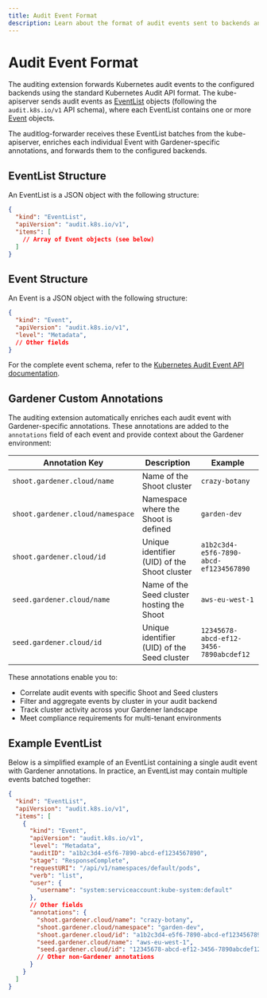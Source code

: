 ```yaml
---
title: Audit Event Format
description: Learn about the format of audit events sent to backends and the custom annotations injected by Gardener
---
```


# Audit Event Format

The auditing extension forwards Kubernetes audit events to the configured backends using the standard Kubernetes Audit API format. The kube-apiserver sends audit events as [EventList](https://kubernetes.io/docs/reference/config-api/apiserver-audit.v1/#audit-k8s-io-v1-EventList) objects (following the `audit.k8s.io/v1` API schema), where each EventList contains one or more [Event](https://kubernetes.io/docs/reference/config-api/apiserver-audit.v1/#audit-k8s-io-v1-Event) objects.

The auditlog-forwarder receives these EventList batches from the kube-apiserver, enriches each individual Event with Gardener-specific annotations, and forwards them to the configured backends.

## EventList Structure

An EventList is a JSON object with the following structure:

```json
{
  "kind": "EventList",
  "apiVersion": "audit.k8s.io/v1",
  "items": [
    // Array of Event objects (see below)
  ]
}
```

## Event Structure

An Event is a JSON object with the following structure:

```json
{
  "kind": "Event",
  "apiVersion": "audit.k8s.io/v1",
  "level": "Metadata",
  // Other fields
}
```

For the complete event schema, refer to the [Kubernetes Audit Event API documentation](https://kubernetes.io/docs/reference/config-api/apiserver-audit.v1/#audit-k8s-io-v1-Event).

## Gardener Custom Annotations

The auditing extension automatically enriches each audit event with Gardener-specific annotations. These annotations are added to the `annotations` field of each event and provide context about the Gardener environment:

| Annotation Key                      | Description                                         | Example                                  |
|-------------------------------------|-----------------------------------------------------|------------------------------------------|
| `shoot.gardener.cloud/name`         | Name of the Shoot cluster                           | `crazy-botany`                           |
| `shoot.gardener.cloud/namespace`    | Namespace where the Shoot is defined                | `garden-dev`                             |
| `shoot.gardener.cloud/id`           | Unique identifier (UID) of the Shoot cluster        | `a1b2c3d4-e5f6-7890-abcd-ef1234567890`   |
| `seed.gardener.cloud/name`          | Name of the Seed cluster hosting the Shoot          | `aws-eu-west-1`                          |
| `seed.gardener.cloud/id`            | Unique identifier (UID) of the Seed cluster         | `12345678-abcd-ef12-3456-7890abcdef12`   |

These annotations enable you to:
- Correlate audit events with specific Shoot and Seed clusters
- Filter and aggregate events by cluster in your audit backend
- Track cluster activity across your Gardener landscape
- Meet compliance requirements for multi-tenant environments

## Example EventList

Below is a simplified example of an EventList containing a single audit event with Gardener annotations. In practice, an EventList may contain multiple events batched together:

```json
{
  "kind": "EventList",
  "apiVersion": "audit.k8s.io/v1",
  "items": [
    {
      "kind": "Event",
      "apiVersion": "audit.k8s.io/v1",
      "level": "Metadata",
      "auditID": "a1b2c3d4-e5f6-7890-abcd-ef1234567890",
      "stage": "ResponseComplete",
      "requestURI": "/api/v1/namespaces/default/pods",
      "verb": "list",
      "user": {
        "username": "system:serviceaccount:kube-system:default"
      },
      // Other fields
      "annotations": {
        "shoot.gardener.cloud/name": "crazy-botany",
        "shoot.gardener.cloud/namespace": "garden-dev",
        "shoot.gardener.cloud/id": "a1b2c3d4-e5f6-7890-abcd-ef1234567890",
        "seed.gardener.cloud/name": "aws-eu-west-1",
        "seed.gardener.cloud/id": "12345678-abcd-ef12-3456-7890abcdef12"
        // Other non-Gardener annotations
      }
    }
  ]
}
```
